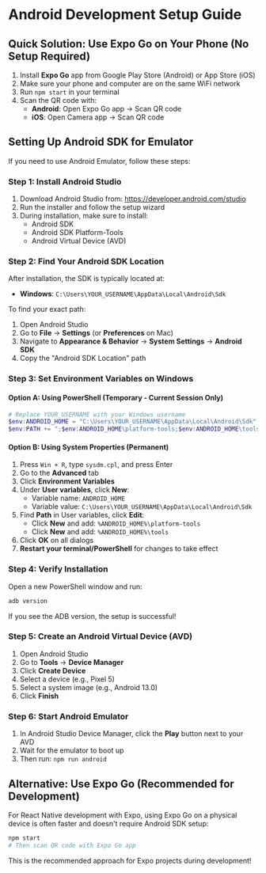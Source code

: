 # Android Development Setup Guide

## Quick Solution: Use Expo Go on Your Phone (No Setup Required)

1. Install **Expo Go** app from Google Play Store (Android) or App Store (iOS)
2. Make sure your phone and computer are on the same WiFi network
3. Run `npm start` in your terminal
4. Scan the QR code with:
   - **Android**: Open Expo Go app → Scan QR code
   - **iOS**: Open Camera app → Scan QR code

## Setting Up Android SDK for Emulator

If you need to use Android Emulator, follow these steps:

### Step 1: Install Android Studio

1. Download Android Studio from: https://developer.android.com/studio
2. Run the installer and follow the setup wizard
3. During installation, make sure to install:
   - Android SDK
   - Android SDK Platform-Tools
   - Android Virtual Device (AVD)

### Step 2: Find Your Android SDK Location

After installation, the SDK is typically located at:
- **Windows**: `C:\Users\YOUR_USERNAME\AppData\Local\Android\Sdk`

To find your exact path:
1. Open Android Studio
2. Go to **File** → **Settings** (or **Preferences** on Mac)
3. Navigate to **Appearance & Behavior** → **System Settings** → **Android SDK**
4. Copy the "Android SDK Location" path

### Step 3: Set Environment Variables on Windows

#### Option A: Using PowerShell (Temporary - Current Session Only)

```powershell
# Replace YOUR_USERNAME with your Windows username
$env:ANDROID_HOME = "C:\Users\YOUR_USERNAME\AppData\Local\Android\Sdk"
$env:PATH += ";$env:ANDROID_HOME\platform-tools;$env:ANDROID_HOME\tools"
```

#### Option B: Using System Properties (Permanent)

1. Press `Win + R`, type `sysdm.cpl`, and press Enter
2. Go to the **Advanced** tab
3. Click **Environment Variables**
4. Under **User variables**, click **New**:
   - Variable name: `ANDROID_HOME`
   - Variable value: `C:\Users\YOUR_USERNAME\AppData\Local\Android\Sdk`
5. Find **Path** in User variables, click **Edit**:
   - Click **New** and add: `%ANDROID_HOME%\platform-tools`
   - Click **New** and add: `%ANDROID_HOME%\tools`
6. Click **OK** on all dialogs
7. **Restart your terminal/PowerShell** for changes to take effect

### Step 4: Verify Installation

Open a new PowerShell window and run:

```powershell
adb version
```

If you see the ADB version, the setup is successful!

### Step 5: Create an Android Virtual Device (AVD)

1. Open Android Studio
2. Go to **Tools** → **Device Manager**
3. Click **Create Device**
4. Select a device (e.g., Pixel 5)
5. Select a system image (e.g., Android 13.0)
6. Click **Finish**

### Step 6: Start Android Emulator

1. In Android Studio Device Manager, click the **Play** button next to your AVD
2. Wait for the emulator to boot up
3. Then run: `npm run android`

## Alternative: Use Expo Go (Recommended for Development)

For React Native development with Expo, using Expo Go on a physical device is often faster and doesn't require Android SDK setup:

```bash
npm start
# Then scan QR code with Expo Go app
```

This is the recommended approach for Expo projects during development!

